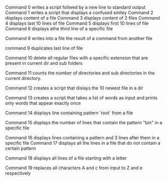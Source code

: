 Command 0 writes a script follwed by a new line to standard output
Command 1 writes a script that displays a confused smiley
Command 2 displays content of a file
Command 3 displays content of 2 files
Command 4 displays last 10 lines of file
Command 5 displays first 10 lines of file
Command 6 displays athe third line of a specific file

Command 8 writes into a file the result of a command from another file

command 9 duplicates last line of file

Command 10 delete all regular files with a specific extension that are present in current dir and sub folders

Command 11 counts the number of directories and sub directories in the current directory.

Command 12 creates a script that dislays the 10 newest file in a dir

Command 13 creates a script that takes a list of words as input and prints only words that appear exactly once

Command 14 displays line containing pattern 'root' from a file

Command  15 displays the number of lines that contain the pattern "bin" in a specific file

Command 16 displays lines containing a pattern and 3 lines after them in a specific file
Command 17 displays all the lines in a file that do not contain a certain pattern

Command 18 displays all lines of a file starting with a letter

Command 19 replaces all characters A and c from input to Z and e respectively
